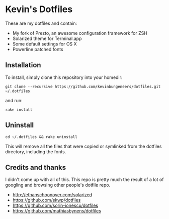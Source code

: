 # Kevin's Dotfiles

These are my dotfiles and contain:

* My fork of Prezto, an awesome configuration framework for ZSH
* Solarized theme for Terminal.app
* Some default settings for OS X
* Powerline patched fonts


## Installation

To install, simply clone this repository into your homedir:

	git clone --recursive https://github.com/kevinbungeneers/dotfiles.git ~/.dotfiles

and run:
	
	rake install

## Uninstall

```
cd ~/.dotfiles && rake uninstall
```

This will remove all the files that were copied or symlinked from the dotfiles directory, including the fonts.

## Credits and thanks

I didn't come up with all of this. This repo is pretty much the result of a lot of googling and browsing other people's dotfile repo.

* http://ethanschoonover.com/solarized
* https://github.com/skwp/dotfiles
* https://github.com/sorin-ionescu/dotfiles
* https://github.com/mathiasbynens/dotfiles